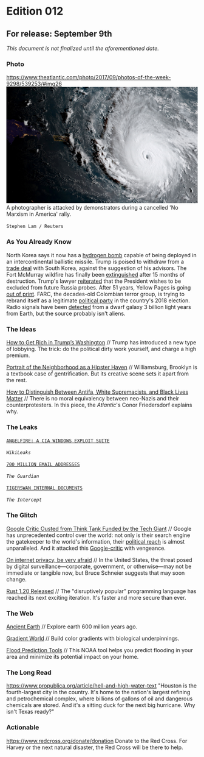 # Edition 012

## For release: September 9th

_This document is not finalized until the aforementioned date._

### Photo

https://www.theatlantic.com/photo/2017/09/photos-of-the-week-9298/539253/#img26
![irma.jpg](irma.jpg)
A photographer is attacked by demonstrators during a cancelled 'No Marxism in America' rally.

`Stephen Lam / Reuters`

### As You Already Know
North Korea says it now has a [hydrogen bomb](http://www.reuters.com/article/us-northkorea-nuclear/north-korea-says-it-has-developed-advanced-hydrogen-bomb-ready-for-icbm-idUSKCN1BD0VW?il=0) capable of being deployed in an intercontinental ballistic missile. Trump is poised to withdraw from a [trade deal](https://www.washingtonpost.com/news/wonk/wp/2017/09/02/trump-plans-withdrawal-from-south-korea-trade-deal/) with South Korea, against the suggestion of his advisors. The Fort McMurray wildfire has finally been [extinguished](http://edmontonjournal.com/news/local-news/fort-mcmurray-wildfire-finally-extinguished-after-15-months) after 15 months of destruction. Trump's lawyer [reiterated](http://abcnews.go.com/ABCNews/trump-lawyer-congress-russia-probe/story?id=49542637&cid=social_twitter_abcnp) that the President wishes to be excluded from future Russia probes. After 51 years, Yellow Pages is going [out of print](http://www.bbc.com/news/amp/business-41125865). FARC, the decades-old Colombian terror group, is trying to rebrand itself as a legitimate [political party](https://www.theguardian.com/world/2017/sep/02/farc-eyes-colombias-2018-elections-as-it-seeks-new-political-dawn) in the country's 2018 election. Radio signals have been [detected](https://www.theguardian.com/science/2017/sep/01/alien-search-detects-radio-signals-from-dwarf-galaxy-3bn-light-years-from-earth?CMP=fb_gu) from a dwarf galaxy 3 billion light years from Earth, but the source probably isn't aliens.

### The Ideas

[How to Get Rich in Trump’s Washington](https://www.nytimes.com/2017/08/30/magazine/how-to-get-rich-in-trumps-washington.html?&_r=0) // Trump has introduced a new type of lobbying. The trick: do the political dirty work yourself, and charge a high premium.

[Portrait of the Neighborhood as a Hipster Haven](https://www.city-journal.org/html/portrait-neighborhood-hipster-haven-14792.html) // Williamsburg, Brooklyn is a textbook case of gentrification. But its creative scene sets it apart from the rest.

[How to Distinguish Between Antifa, White Supremacists, and Black Lives Matter](https://www.theatlantic.com/politics/archive/2017/08/drawing-distinctions-antifa-the-alt-right-and-black-lives-matter/538320/) // There is no moral equivalency between neo-Nazis and their counterprotesters. In this piece, the *Atlantic*'s Conor Friedersdorf explains why.

### The Leaks

[`ANGELFIRE: A CIA WINDOWS EXPLOIT SUITE`](https://wikileaks.org/vault7/#Angelfire)

*`WikiLeaks`*

[`700 MILLION EMAIL ADDRESSES`](https://www.theguardian.com/technology/2017/aug/30/spambot-leaks-700m-email-addresses-huge-data-breach-passwords)

*`The Guardian`*

[`TIGERSWAN INTERNAL DOCUMENTS`](https://theintercept.com/document/2017/08/26/internal-tigerswan-situation-report-2017-05-11/)

*`The Intercept`*

### The Glitch
[Google Critic Ousted from Think Tank Funded by the Tech Giant](https://www.nytimes.com/2017/08/30/us/politics/eric-schmidt-google-new-america.htmll) // Google has unprecedented control over the world: not only is their search engine the gatekeeper to the world's information, their [political reach](http://gizmodo.com/yes-google-uses-its-power-to-quash-ideas-it-doesn-t-li-1798646437) is almost unparalleled. And it attacked this [Google-critic](https://www.washingtonpost.com/news/posteverything/wp/2017/08/31/i-criticized-google-it-got-me-fired-thats-how-corporate-power-works/?hpid=hp_no-name_opinion-card-f%3Ahomepage%2Fstory) with vengeance.

[On internet privacy, be very afraid](https://news.harvard.edu/gazette/story/2017/08/when-it-comes-to-internet-privacy-be-very-afraid-analyst-suggests/) // In the United States, the threat posed by digital surveillance—corporate, government, or otherwise—may not be immediate or tangible now, but Bruce Schneier suggests that may soon change.

[Rust 1.20 Released](https://blog.rust-lang.org/2017/08/31/Rust-1.20.html) // The "disruptively popular" programming language has reached its next exciting iteration. It's faster and more secure than ever.

### The Web

[Ancient Earth](http://dinosaurpictures.org/ancient-earth/#600) // Explore earth 600 million years ago.

[Gradient World](https://gradient.world/) // Build color gradients with biological underpinnings.

[Flood Prediction Tools](http://water.weather.gov/ahps2/index.php) // This NOAA tool helps you predict flooding in your area and minimize its potential impact on your home.

### The Long Read
https://www.propublica.org/article/hell-and-high-water-text "Houston is the fourth-largest city in the country. It's home to the nation's largest refining and petrochemical complex, where billions of gallons of oil and dangerous chemicals are stored. And it's a sitting duck for the next big hurricane. Why isn't Texas ready?"

### Actionable
https://www.redcross.org/donate/donation Donate to the Red Cross. For Harvey or the next natural disaster, the Red Cross will be there to help.
